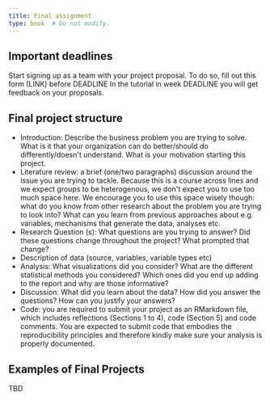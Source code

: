```yaml
---
title: Final assignment
type: book  # Do not modify.
---
```

## Important deadlines

Start signing up as a team with your project proposal. To do so, fill out this form (LINK) before DEADLINE 
In the tutorial in week DEADLINE you will get feedback on your proposals. 

## Final project structure

*	Introduction: Describe the business problem you are trying to solve. What is it that your organization can do better/should do differently/doesn't understand. What is your motivation starting this project.
*	Literature review: a brief (one/two paragraphs) discussion around the issue you are trying to tackle. Because this is a course across lines and we expect groups to be heterogenous, we don't expect you to use too much space here. We encourage you to use this space wisely though: what do you know from other research about the problem you are trying to look into? What can you learn from previous approaches about e.g. variables, mechanisms that generate the data, analyses etc.
*	Research Question (s): What questions are you trying to answer? Did these questions change throughout the project? What prompted that change?
*	Description of data (source, variables, variable types etc)
*	Analysis: What visualizations did you consider? What are the different statistical methods you considered? Which ones did you end up adding to the report and why are those informative?
*	Discussion: What did you learn about the data? How did you answer the questions? How can you justify your answers? 
*	Code: you are required to submit your project as an RMarkdown file, which includes reflections (Sections 1 to 4), code (Section 5) and code comments. You are expected to submit code that embodies the reproducibility principles and therefore kindly make sure your analysis is properly documented. 



## Examples of Final Projects

TBD


